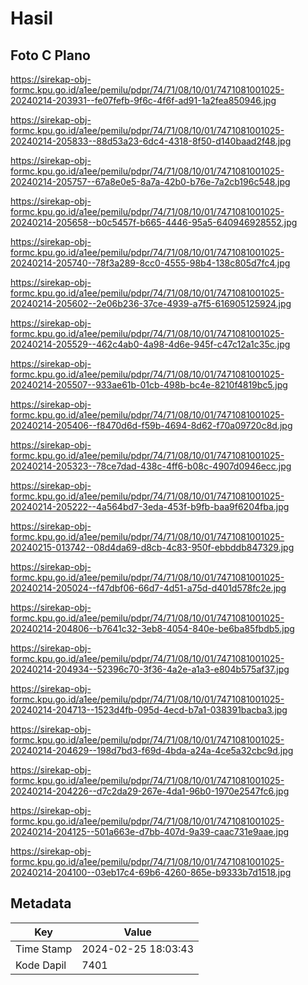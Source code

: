 # Hasil

## Foto C Plano

https://sirekap-obj-formc.kpu.go.id/a1ee/pemilu/pdpr/74/71/08/10/01/7471081001025-20240214-203931--fe07fefb-9f6c-4f6f-ad91-1a2fea850946.jpg

https://sirekap-obj-formc.kpu.go.id/a1ee/pemilu/pdpr/74/71/08/10/01/7471081001025-20240214-205833--88d53a23-6dc4-4318-8f50-d140baad2f48.jpg

https://sirekap-obj-formc.kpu.go.id/a1ee/pemilu/pdpr/74/71/08/10/01/7471081001025-20240214-205757--67a8e0e5-8a7a-42b0-b76e-7a2cb196c548.jpg

https://sirekap-obj-formc.kpu.go.id/a1ee/pemilu/pdpr/74/71/08/10/01/7471081001025-20240214-205658--b0c5457f-b665-4446-95a5-640946928552.jpg

https://sirekap-obj-formc.kpu.go.id/a1ee/pemilu/pdpr/74/71/08/10/01/7471081001025-20240214-205740--78f3a289-8cc0-4555-98b4-138c805d7fc4.jpg

https://sirekap-obj-formc.kpu.go.id/a1ee/pemilu/pdpr/74/71/08/10/01/7471081001025-20240214-205602--2e06b236-37ce-4939-a7f5-616905125924.jpg

https://sirekap-obj-formc.kpu.go.id/a1ee/pemilu/pdpr/74/71/08/10/01/7471081001025-20240214-205529--462c4ab0-4a98-4d6e-945f-c47c12a1c35c.jpg

https://sirekap-obj-formc.kpu.go.id/a1ee/pemilu/pdpr/74/71/08/10/01/7471081001025-20240214-205507--933ae61b-01cb-498b-bc4e-8210f4819bc5.jpg

https://sirekap-obj-formc.kpu.go.id/a1ee/pemilu/pdpr/74/71/08/10/01/7471081001025-20240214-205406--f8470d6d-f59b-4694-8d62-f70a09720c8d.jpg

https://sirekap-obj-formc.kpu.go.id/a1ee/pemilu/pdpr/74/71/08/10/01/7471081001025-20240214-205323--78ce7dad-438c-4ff6-b08c-4907d0946ecc.jpg

https://sirekap-obj-formc.kpu.go.id/a1ee/pemilu/pdpr/74/71/08/10/01/7471081001025-20240214-205222--4a564bd7-3eda-453f-b9fb-baa9f6204fba.jpg

https://sirekap-obj-formc.kpu.go.id/a1ee/pemilu/pdpr/74/71/08/10/01/7471081001025-20240215-013742--08d4da69-d8cb-4c83-950f-ebbddb847329.jpg

https://sirekap-obj-formc.kpu.go.id/a1ee/pemilu/pdpr/74/71/08/10/01/7471081001025-20240214-205024--f47dbf06-66d7-4d51-a75d-d401d578fc2e.jpg

https://sirekap-obj-formc.kpu.go.id/a1ee/pemilu/pdpr/74/71/08/10/01/7471081001025-20240214-204806--b7641c32-3eb8-4054-840e-be6ba85fbdb5.jpg

https://sirekap-obj-formc.kpu.go.id/a1ee/pemilu/pdpr/74/71/08/10/01/7471081001025-20240214-204934--52396c70-3f36-4a2e-a1a3-e804b575af37.jpg

https://sirekap-obj-formc.kpu.go.id/a1ee/pemilu/pdpr/74/71/08/10/01/7471081001025-20240214-204713--1523d4fb-095d-4ecd-b7a1-038391bacba3.jpg

https://sirekap-obj-formc.kpu.go.id/a1ee/pemilu/pdpr/74/71/08/10/01/7471081001025-20240214-204629--198d7bd3-f69d-4bda-a24a-4ce5a32cbc9d.jpg

https://sirekap-obj-formc.kpu.go.id/a1ee/pemilu/pdpr/74/71/08/10/01/7471081001025-20240214-204226--d7c2da29-267e-4da1-96b0-1970e2547fc6.jpg

https://sirekap-obj-formc.kpu.go.id/a1ee/pemilu/pdpr/74/71/08/10/01/7471081001025-20240214-204125--501a663e-d7bb-407d-9a39-caac731e9aae.jpg

https://sirekap-obj-formc.kpu.go.id/a1ee/pemilu/pdpr/74/71/08/10/01/7471081001025-20240214-204100--03eb17c4-69b6-4260-865e-b9333b7d1518.jpg


## Metadata

| Key        | Value               |
| ---------- | ------------------- |
| Time Stamp | 2024-02-25 18:03:43 |
| Kode Dapil | 7401                |



